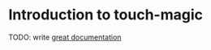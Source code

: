 # Introduction to touch-magic

TODO: write [great documentation](http://jacobian.org/writing/what-to-write/)
